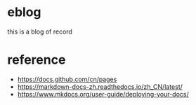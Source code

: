 # eblog
this is a blog of record


# reference
- https://docs.github.com/cn/pages
- https://markdown-docs-zh.readthedocs.io/zh_CN/latest/
- https://www.mkdocs.org/user-guide/deploying-your-docs/
